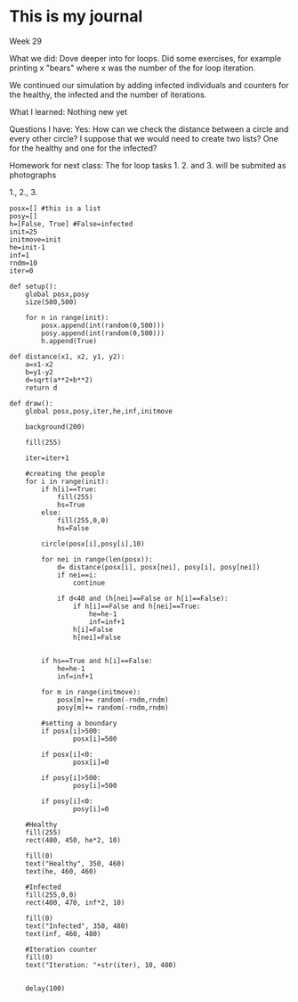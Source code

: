 # This is my journal

Week 29

What we did:
 Dove deeper into for loops. Did some exercises, for example printing x "bears" where x was the number of the for loop iteration.

 We continued our simulation by adding infected individuals and counters for the healthy, the infected and the number of iterations.

What I learned:
 Nothing new yet
 
Questions I have:
 Yes:
How can we check the distance between a circle and every other circle?
I suppose that we would need to create two lists? One for the healthy and one for the infected?

 
Homework for next class:
 The for loop tasks 1. 2. and 3. will be submited as photographs
 
 1., 2., 3.
```
posx=[] #this is a list
posy=[]
h=[False, True] #False=infected
init=25
initmove=init
he=init-1
inf=1
rndm=10
iter=0

def setup():
    global posx,posy
    size(500,500)
    
    for n in range(init):
        posx.append(int(random(0,500)))
        posy.append(int(random(0,500)))
        h.append(True)
        
def distance(x1, x2, y1, y2):
    a=x1-x2
    b=y1-y2
    d=sqrt(a**2+b**2)
    return d

def draw():
    global posx,posy,iter,he,inf,initmove
    
    background(200)
  
    fill(255)
    
    iter=iter+1
        
    #creating the people
    for i in range(init):
        if h[i]==True: 
            fill(255)
            hs=True
        else:
            fill(255,0,0)
            hs=False
            
        circle(posx[i],posy[i],10)
        
        for nei in range(len(posx)):
            d= distance(posx[i], posx[nei], posy[i], posy[nei])
            if nei==i:
                continue
            
            if d<40 and (h[nei]==False or h[i]==False):
                if h[i]==False and h[nei]==True:
                    he=he-1
                    inf=inf+1    
                h[i]=False
                h[nei]=False
                
                
        if hs==True and h[i]==False:
            he=he-1
            inf=inf+1
        
        for m in range(initmove):        
            posx[m]+= random(-rndm,rndm)
            posy[m]+= random(-rndm,rndm)
            
        #setting a boundary
        if posx[i]>500:
                posx[i]=500
                    
        if posx[i]<0:
                posx[i]=0
                
        if posy[i]>500:
                posy[i]=500
                
        if posy[i]<0:
                posy[i]=0
    
    #Healthy
    fill(255)
    rect(400, 450, he*2, 10)
    
    fill(0)
    text("Healthy", 350, 460)
    text(he, 460, 460)
    
    #Infected
    fill(255,0,0)
    rect(400, 470, inf*2, 10)
    
    fill(0)
    text("Infected", 350, 480)
    text(inf, 460, 480)
    
    #Iteration counter
    fill(0)
    text("Iteration: "+str(iter), 10, 480)
    
    
    delay(100)
```
